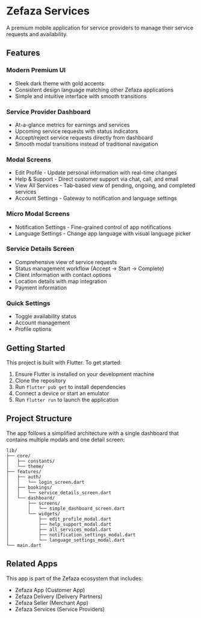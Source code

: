 # Zefaza Services

A premium mobile application for service providers to manage their service requests and availability.

## Features

### Modern Premium UI
- Sleek dark theme with gold accents
- Consistent design language matching other Zefaza applications
- Simple and intuitive interface with smooth transitions

### Service Provider Dashboard
- At-a-glance metrics for earnings and services
- Upcoming service requests with status indicators
- Accept/reject service requests directly from dashboard
- Smooth modal transitions instead of traditional navigation

### Modal Screens
- Edit Profile - Update personal information with real-time changes
- Help & Support - Direct customer support via chat, call, and email
- View All Services - Tab-based view of pending, ongoing, and completed services
- Account Settings - Gateway to notification and language settings

### Micro Modal Screens
- Notification Settings - Fine-grained control of app notifications
- Language Settings - Change app language with visual language picker

### Service Details Screen
- Comprehensive view of service requests
- Status management workflow (Accept → Start → Complete)
- Client information with contact options
- Location details with map integration
- Payment information

### Quick Settings
- Toggle availability status
- Account management
- Profile options

## Getting Started

This project is built with Flutter. To get started:

1. Ensure Flutter is installed on your development machine
2. Clone the repository
3. Run `flutter pub get` to install dependencies
4. Connect a device or start an emulator
5. Run `flutter run` to launch the application

## Project Structure

The app follows a simplified architecture with a single dashboard that contains multiple modals and one detail screen:

```
lib/
├── core/
│   ├── constants/
│   └── theme/
├── features/
│   ├── auth/
│   │   └── login_screen.dart
│   ├── bookings/
│   │   └── service_details_screen.dart
│   └── dashboard/
│       ├── screens/
│       │   └── simple_dashboard_screen.dart
│       └── widgets/
│           ├── edit_profile_modal.dart
│           ├── help_support_modal.dart
│           ├── all_services_modal.dart
│           ├── notification_settings_modal.dart
│           └── language_settings_modal.dart
└── main.dart
```

## Related Apps

This app is part of the Zefaza ecosystem that includes:
- Zefaza App (Customer App)
- Zefaza Delivery (Delivery Partners)
- Zefaza Seller (Merchant App)
- Zefaza Services (Service Providers)

